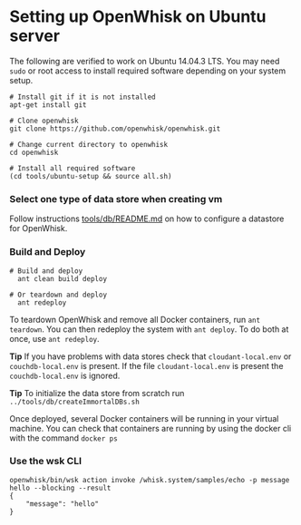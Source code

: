 # Setting up OpenWhisk on Ubuntu server

The following are verified to work on Ubuntu 14.04.3 LTS. You may need `sudo` or root access to install required software depending on your system setup.

  ```
  # Install git if it is not installed
  apt-get install git

  # Clone openwhisk
  git clone https://github.com/openwhisk/openwhisk.git
  
  # Change current directory to openwhisk
  cd openwhisk

  # Install all required software
  (cd tools/ubuntu-setup && source all.sh)
  ```

### Select one type of data store when creating vm
Follow instructions [tools/db/README.md](../db/README.md) on how to configure a datastore for OpenWhisk.

### Build and Deploy

```
# Build and deploy
  ant clean build deploy
  
# Or teardown and deploy
  ant redeploy
```
To teardown OpenWhisk and remove all Docker containers, run `ant teardown`. You can then redeploy the system with `ant deploy`. To do both at once, use `ant redeploy`.

**Tip** If you have problems with data stores check that `cloudant-local.env` or `couchdb-local.env` is present.
If the file `cloudant-local.env` is present the `couchdb-local.env` is ignored.

**Tip** To initialize the data store from scratch run `../tools/db/createImmortalDBs.sh`

Once deployed, several Docker containers will be running in your virtual machine.
You can check that containers are running by using the docker cli with the command  `docker ps`

### Use the wsk CLI
```
openwhisk/bin/wsk action invoke /whisk.system/samples/echo -p message hello --blocking --result
{
    "message": "hello"
}
```


